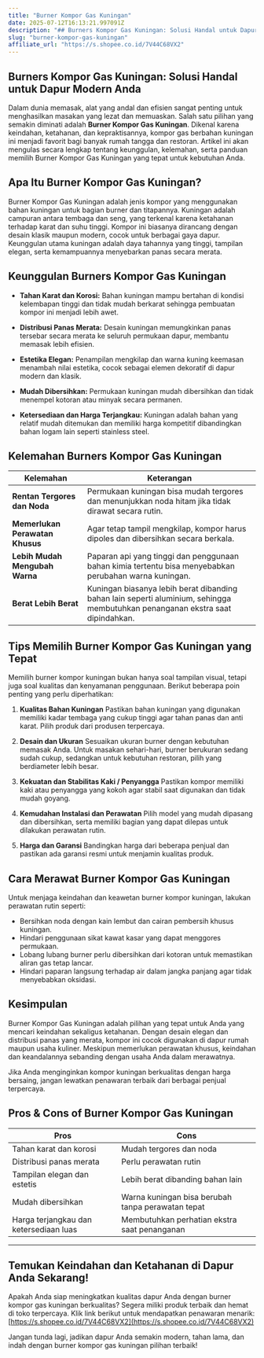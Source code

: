 ```yaml
---
title: "Burner Kompor Gas Kuningan"
date: 2025-07-12T16:13:21.997091Z
description: "## Burners Kompor Gas Kuningan: Solusi Handal untuk Dapur Modern Anda..."
slug: "burner-kompor-gas-kuningan"
affiliate_url: "https://s.shopee.co.id/7V44C68VX2"
---
```

## Burners Kompor Gas Kuningan: Solusi Handal untuk Dapur Modern Anda

Dalam dunia memasak, alat yang andal dan efisien sangat penting untuk menghasilkan masakan yang lezat dan memuaskan. Salah satu pilihan yang semakin diminati adalah **Burner Kompor Gas Kuningan**. Dikenal karena keindahan, ketahanan, dan kepraktisannya, kompor gas berbahan kuningan ini menjadi favorit bagi banyak rumah tangga dan restoran. Artikel ini akan mengulas secara lengkap tentang keunggulan, kelemahan, serta panduan memilih Burner Kompor Gas Kuningan yang tepat untuk kebutuhan Anda.

## Apa Itu Burner Kompor Gas Kuningan?

Burner Kompor Gas Kuningan adalah jenis kompor yang menggunakan bahan kuningan untuk bagian burner dan titapannya. Kuningan adalah campuran antara tembaga dan seng, yang terkenal karena ketahanan terhadap karat dan suhu tinggi. Kompor ini biasanya dirancang dengan desain klasik maupun modern, cocok untuk berbagai gaya dapur. Keunggulan utama kuningan adalah daya tahannya yang tinggi, tampilan elegan, serta kemampuannya menyebarkan panas secara merata.

## Keunggulan Burners Kompor Gas Kuningan

- **Tahan Karat dan Korosi:** Bahan kuningan mampu bertahan di kondisi kelembapan tinggi dan tidak mudah berkarat sehingga pembuatan kompor ini menjadi lebih awet.

- **Distribusi Panas Merata:** Desain kuningan memungkinkan panas tersebar secara merata ke seluruh permukaan dapur, membantu memasak lebih efisien.

- **Estetika Elegan:** Penampilan mengkilap dan warna kuning keemasan menambah nilai estetika, cocok sebagai elemen dekoratif di dapur modern dan klasik.

- **Mudah Dibersihkan:** Permukaan kuningan mudah dibersihkan dan tidak menempel kotoran atau minyak secara permanen.

- **Ketersediaan dan Harga Terjangkau:** Kuningan adalah bahan yang relatif mudah ditemukan dan memiliki harga kompetitif dibandingkan bahan logam lain seperti stainless steel.

## Kelemahan Burners Kompor Gas Kuningan

| Kelemahan | Keterangan |
|------------|--------------|
| **Rentan Tergores dan Noda** | Permukaan kuningan bisa mudah tergores dan menunjukkan noda hitam jika tidak dirawat secara rutin. |
| **Memerlukan Perawatan Khusus** | Agar tetap tampil mengkilap, kompor harus dipoles dan dibersihkan secara berkala. |
| **Lebih Mudah Mengubah Warna** | Paparan api yang tinggi dan penggunaan bahan kimia tertentu bisa menyebabkan perubahan warna kuningan. |
| **Berat Lebih Berat** | Kuningan biasanya lebih berat dibanding bahan lain seperti aluminium, sehingga membutuhkan penanganan ekstra saat dipindahkan. |

## Tips Memilih Burner Kompor Gas Kuningan yang Tepat

Memilih burner kompor kuningan bukan hanya soal tampilan visual, tetapi juga soal kualitas dan kenyamanan penggunaan. Berikut beberapa poin penting yang perlu diperhatikan:

1. **Kualitas Bahan Kuningan**
Pastikan bahan kuningan yang digunakan memiliki kadar tembaga yang cukup tinggi agar tahan panas dan anti karat. Pilih produk dari produsen terpercaya.

2. **Desain dan Ukuran**
Sesuaikan ukuran burner dengan kebutuhan memasak Anda. Untuk masakan sehari-hari, burner berukuran sedang sudah cukup, sedangkan untuk kebutuhan restoran, pilih yang berdiameter lebih besar.

3. **Kekuatan dan Stabilitas Kaki / Penyangga**
Pastikan kompor memiliki kaki atau penyangga yang kokoh agar stabil saat digunakan dan tidak mudah goyang.

4. **Kemudahan Instalasi dan Perawatan**
Pilih model yang mudah dipasang dan dibersihkan, serta memiliki bagian yang dapat dilepas untuk dilakukan perawatan rutin.

5. **Harga dan Garansi**
Bandingkan harga dari beberapa penjual dan pastikan ada garansi resmi untuk menjamin kualitas produk.

## Cara Merawat Burner Kompor Gas Kuningan

Untuk menjaga keindahan dan keawetan burner kompor kuningan, lakukan perawatan rutin seperti:

- Bersihkan noda dengan kain lembut dan cairan pembersih khusus kuningan.
- Hindari penggunaan sikat kawat kasar yang dapat menggores permukaan.
- Lobang lubang burner perlu dibersihkan dari kotoran untuk memastikan aliran gas tetap lancar.
- Hindari paparan langsung terhadap air dalam jangka panjang agar tidak menyebabkan oksidasi.

## Kesimpulan

Burner Kompor Gas Kuningan adalah pilihan yang tepat untuk Anda yang mencari keindahan sekaligus ketahanan. Dengan desain elegan dan distribusi panas yang merata, kompor ini cocok digunakan di dapur rumah maupun usaha kuliner. Meskipun memerlukan perawatan khusus, keindahan dan keandalannya sebanding dengan usaha Anda dalam merawatnya.

Jika Anda menginginkan kompor kuningan berkualitas dengan harga bersaing, jangan lewatkan penawaran terbaik dari berbagai penjual terpercaya.

## Pros & Cons of Burner Kompor Gas Kuningan

| **Pros** | **Cons** |
|------------|--------------|
| Tahan karat dan korosi | Mudah tergores dan noda |
| Distribusi panas merata | Perlu perawatan rutin |
| Tampilan elegan dan estetis | Lebih berat dibanding bahan lain |
| Mudah dibersihkan | Warna kuningan bisa berubah tanpa perawatan tepat |
| Harga terjangkau dan ketersediaan luas | Membutuhkan perhatian ekstra saat penanganan |

---

## Temukan Keindahan dan Ketahanan di Dapur Anda Sekarang!

Apakah Anda siap meningkatkan kualitas dapur Anda dengan burner kompor gas kuningan berkualitas? Segera miliki produk terbaik dan hemat di toko terpercaya. Klik link berikut untuk mendapatkan penawaran menarik:  
[https://s.shopee.co.id/7V44C68VX2](https://s.shopee.co.id/7V44C68VX2)

Jangan tunda lagi, jadikan dapur Anda semakin modern, tahan lama, dan indah dengan burner kompor gas kuningan pilihan terbaik!